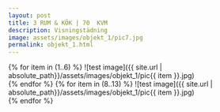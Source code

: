 ```yaml
---
layout: post
title: 3 RUM & KÖK | 70  KVM
description: Visningstädning
image: assets/images/objekt_1/pic7.jpg
permalink: objekt_1.html
---
```

{% for item in (1..6) %}
  <span class="image main">
    ![test image]({{ site.url | absolute_path}}/assets/images/objekt_1/pic{{ item }}.jpg)
  </span>   
{% endfor %}
{% for item in (8..13) %}
  <span class="image main">
    ![test image]({{ site.url | absolute_path}}/assets/images/objekt_1/pic{{ item }}.jpg)
  </span>   
{% endfor %}

